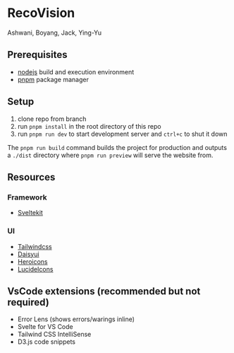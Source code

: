 # RecoVision

Ashwani, Boyang, Jack, Ying-Yu

## Prerequisites

- [nodejs](https://nodejs.org/en) build and execution environment
- [pnpm](https://pnpm.io/installation) package manager

## Setup

1. clone repo from branch
2. run `pnpm install` in the root directory of this repo
3. run `pnpm run dev` to start development server and `ctrl+c` to shut it down

The `pnpm run build` command builds the project for production and outputs a `./dist` directory
where `pnpm run preview` will serve the website from.

## Resources

### Framework

- [Sveltekit](https://svelte.dev/docs/kit/introduction)

### UI

- [Tailwindcss](https://tailwindcss.com/docs/utility-first)
- [Daisyui](https://daisyui.com/docs/use/)
- [Heroicons](https://heroicons.com)
- [LucideIcons](https://lucide.dev/icons)

## VsCode extensions (recommended but not required)

- Error Lens (shows errors/warings inline)
- Svelte for VS Code
- Tailwind CSS IntelliSense
- D3.js code snippets
